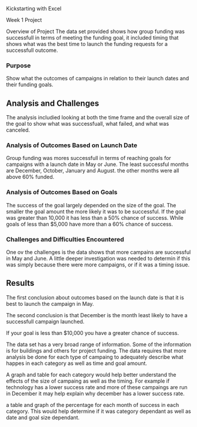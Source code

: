 Kickstarting with Excel

Week 1 Project

Overview of Project
The data set provided shows how group funding was successfull in terms of meeting the funding goal, 
it included timing that shows what was the best time to launch the funding requests for a successfull outcome. 

### Purpose
Show what the outcomes of campaigns in relation to their launch dates and their funding goals. 


## Analysis and Challenges
The analysis includied looking at both the time frame and the overall size of the goal to show what was successfuall, 
what failed, and what was canceled. 

### Analysis of Outcomes Based on Launch Date
Group funding was mores successfull in terms of reaching goals for campaigns with a launch date in May or June. 
The least successful months are December, October, January and August.
the other months were all above 60% funded. 

### Analysis of Outcomes Based on Goals
The success of the goal largely depended on the size of the goal.  The smaller the goal amount the more likely it was to be successful.
If the goal was greater than 10,000 it has less than a 50% chance of success. While goals of less than $5,000 have more than a 60% chance of success. 

### Challenges and Difficulties Encountered
One ov the challenges is the data shows that more campains are successful in May and June.
A little deeper investigation was needed to determin if this was simply because there were more campaigns, 
or if it was a timing issue.



## Results

The first conclusion about outcomes based on the launch date is that it is best to launch the campaign in May. 

The second conclusion is that December is the month least likely to have a successfull campaign launched. 

If your goal is less than $10,000 you have a greater chance of success. 

The data set has a very broad range of information. Some of the information is for buildings and others for project funding. 
The data requires that more analysis be done for each type of campaing to adequately describe what happes in each category as well as time and goal amount. 

A graph and table for each category would help better understand the effects of the size of campaing as well as the timing.  For example if technology has a lower 
success rate and more of these campaings are run in December it may help explain why december has a lower success rate. 

a table and graph of the percentage for each month of success in each category. This would help determine if it was category dependant as well as date and goal size dependant.
